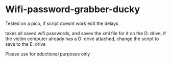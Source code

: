 # Wifi-password-grabber-ducky
Tested on a pico, if script doesnt work edit the delays

takes all saved wifi passwords, and saves the xml file for it on the D: drive, if the victim computer already has a D: drive attached, change the script to save to the E: drive

Please use for eductional purposes only
